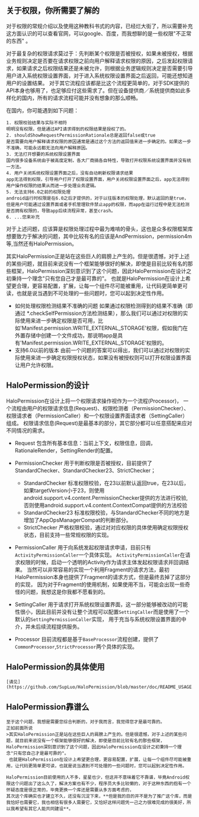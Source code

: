## 关于权限，你所需要了解的
对于权限的常规介绍以及使用这种教科书式的内容，已经烂大街了，所以需要补充这方面认识的可以查看官网，可以google、百度，而我想聊的是一些权限"不正常的东西"
。

对于最复杂的权限请求莫过于：先判断某个权限是否被授权，如果未被授权，根据业务规则决定是否要在请求权限之前向用户解释请求权限的原因，之后发起权限请求，如果请求之后权限结果还是未被允许，则根据业务逻辑规则决定是否需要引导用户进入系统权限设置界面，对于进入系统权限设置界面之后返回，可能还想知道用户的设置结果。
对于其它流程应该都是比这个流程更简单的，对于SDK提供的API本身也够用了，也足够应付这些需求了。但在设备提供商／系统提供商如此多样化的国内，所有的请求流程可能并没有想象的那么顺畅。

在国内，你可能遇到如下问题：

    1. 权限校验结果与实际不相符
    明明没有权限，但是通过API请求得到的权限结果是授权了的。
    2. shouldShowRequestPermissionRationale总是返回false或true
    是否需要向用户解释请求权限的原因通常是通过这个方法的返回值来进一步确定的。如果这一步不准确，可能永远都无法向用户解释原因。
    3. 无法打开想要的系统权限设置界面
    国内很多设备系统由于被高度定制，各大厂商搞各自特性，导致打开权限系统设置界面并没有统一方法。
    4. 用户关闭系统权限设置界面之后，没有自动刷新权限请求结果
    app无法得到权限，引导用户打开了权限设置界面，用户关闭权限设置界面之后，app无法得到用户操作权限的结果从而进一步处理业务逻辑。
    5. 无法支持6.0之前的权限处理
    android运行时权限是在6.0之后才提供的，对于以往版本的权限处理，默认返回的是true，但是用户可能通过设置界面或者手机管理软件禁止app的权限，而app在运行过程中是无法检测是否拥有权限的，导致app后续流程异常，甚至crash。
    6. ...您来补充

对于上述问题，应该算是权限处理过程中最为难啃的骨头，这也是众多权限框架库想要致力于解决的问题，其中比较有名的应该是AndPermission，permission4m等,当然还有HaloPermission。

其实HaloPermission正是站在这些巨人的肩膀上产生的。但是很遗憾，对于上述的某些问题，就目前来说没有一个框架能够很好的解决，即使是目前比较有名的那些框架，HaloPermission深刻意识到了这个问题，因此HaloPermission在设计之初秉持一个理念"只有您自己才是最可靠的"。
也就是HaloPermission在设计上希望更合理，更容易配置，扩展，让每一个组件尽可能被重用，让代码更简单更可读，也就是说当遇到不可处理的一些问题时，您可以起到决定性作用。


* 如何处理权限检测结果不准确的问题
如果通过权限检测得到的结果不准确（即通过 *.checkSelfPermission方法检测结果），那么我们可以通过对权限的实际使用来进一步确定权限是否可用，比如'Manifest.permission.WRITE_EXTERNAL_STORAGE'权限，假如我门在外置存储中创建一个文件成功，那说明app是具有'Manifest.permission.WRITE_EXTERNAL_STORAGE'权限的。
* 支持6.0以前的版本
由前一个问题的答案可以得出，我们可以通过对权限的实际使用来进一步确定权限授权状态，如果没有被授权则可以打开权限设置界面让用户允许权限。

## HaloPermission的设计
HaloPermission在设计上将一个权限请求操作视作为一个流程(Processor)，
一个流程由用户的权限请求信息(Request)、权限检测者（PermissionChecker）、权限请求者（PermissionCaller）和一个权限设置界面请求者（SettingCaller）组成。
权限请求信息(Request)是最基本的部分，其它部分都可以任意搭配来应对不同情况的需求。

* Request
    包含所有基本信息：当前上下文，权限信息，回调，RationaleRender，SettingRender的配置。

* PermissionChecker
    用于判断权限是否被授权，目前提供了StandardChecker、StandardChecker23、StrictChecker；
    * StandardChecker
    标准权限校验，在23以前默认返回true，在23以后，如果targetVersion小于23，则使用android.support.v4.content.PermissionChecker提供的方法进行校验,否则使用android.support.v4.content.ContextCompat提供的方法校验
    * StandardChecker23
    标准权限校验，与StandardChecker不同的地方是增加了AppOpsManagerCompat的判断部分。
    * StrictChecker
    严格权限校验，通过对对应权限的具体使用确定权限授权状态，目前支持一些常规权限的实现。
* PermissionCaller
    用于向系统发起权限请求申请，目前只有`ActivityPermissionCaller`一个具体实现。
    `ActivityPermissionCaller`在请求权限的时候，启动一个透明的Activity作为请求主体发起权限请求并回调结果。
    当然可以非常容易的实现一个利用Fragment的请求方法，最初HaloPermission本身也提供了Fragment的请求方式，但是最终去掉了这部分的实现，
    因为对于Fragment的使用机制，如果使用不当，可能会出现一些奇怪的问题，我想这是你我都不愿看到的。
* SettingCaller
    用于请求打开系统权限设置界面，这一部分能够被改动的可能性很小，因此目前并没有让整个流程可以配置`SettingCaller`而是使用了一个默认的`SettingPermissionCaller`实现，
    用于充当与系统权限设置界面的中介，并未后续流程提供服务。
* Processor
    目前流程都是基于`BaseProcessor`流程创建，提供了`CommonProcessor`,`StrictProcessor`两个具体的实现。

## HaloPermission的具体使用
    [请见](https://github.com/SupLuo/HaloPermission/blob/master/doc/README_USAGE.md)

## HaloPermission靠谱么
    至于这个问题，我想是需要您综合判断的，对于我而言，我觉得您才是最可靠的。
    正如前面所说
    >其实HaloPermission正是站在这些巨人的肩膀上产生的。但是很遗憾，对于上述的某些问题，就目前来说没有一个框架能够很好的解决，即使是目前比较有名的那些框架，HaloPermission深刻意识到了这个问题，因此HaloPermission在设计之初秉持一个理念"只有您自己才是最可靠的"。
     也就是HaloPermission在设计上希望更合理，更容易配置，扩展，让每一个组件尽可能被重用，让代码更简单更可读，也就是说当遇到不可处理的一些问题时，您可以起到决定性作用。

    HaloPermission目前使用的人不多，星星也少，但这并不意味着它不靠谱，毕竟Android权限这个问题出了这么久了，解决方案也有不少，程序员大多比较懒的，对于这种东西的抱有一个怀疑态度是很正常的，毕竟更换一个库还是需要从多方面考虑的，
    其次这个库确实也才建立不久，还没有沉淀下来，**但是我的目的并不是为了推广这个库，而是我恰好也需要它，我也相信有很多人需要它，又恰好这样问题凭一己之力很难完成的很美好，所以我希望有其它人能共同建设**。